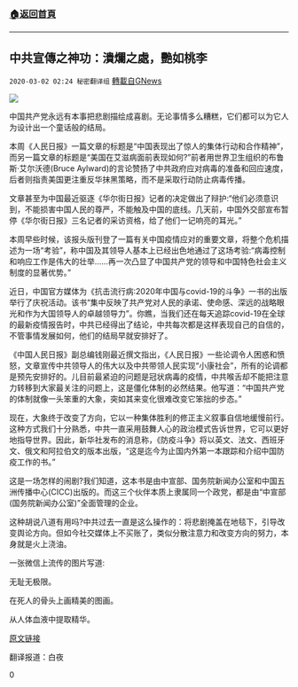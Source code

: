 ###  [:house:返回首頁](https://github.com/ourhimalayas/txt)
---

## 中共宣傳之神功：潰爛之處，艷如桃李
`2020-03-02 02:24 秘密翻译组` [轉載自GNews](https://gnews.org/zh-hant/129490/)

![](https://s3-ap-northeast-1.amazonaws.com/news.guo.offload.media/wp-content/uploads/2020/03/02022211/1.png)


中国共产党永远有本事把悲剧描绘成喜剧。无论事情多么糟糕，它们都可以为它人为设计出一个童话般的结局。




本周《人民日报》一篇文章的标题是“中国表现出了惊人的集体行动和合作精神”，而另一篇文章的标题是“美国在艾滋病面前表现如何?”前者用世界卫生组织的布鲁斯·艾尔沃德(Bruce Aylward)的言论赞扬了中共政府应对病毒的准备和回应速度，后者则指责美国更注重反华抹黑策略，而不是采取行动防止病毒传播。




文章甚至为中国最近驱逐《华尔街日报》记者的决定做出了辩护:“他们必须意识到，不能损害中国人民的尊严，不能触及中国的底线。几天前，中国外交部宣布暂停《华尔街日报》三名记者的采访资格，给了他们一记响亮的耳光。”




本周早些时候，该报头版刊登了一篇有关中国疫情应对的重要文章，将整个危机描述为一场“考验”，称中国及其领导人基本上已经出色地通过了这场考验:“病毒控制和响应工作是伟大的壮举……再一次凸显了中国共产党的领导和中国特色社会主义制度的显著优势。”




近日，中国官方媒体为《抗击流行病:2020年中国与covid-19的斗争》一书的出版举行了庆祝活动。该书“集中反映了共产党对人民的承诺、使命感、深远的战略眼光和作为大国领导人的卓越领导力”。你瞧，当我们还在每天追踪covid-19在全球的最新疫情报告时，中共已经得出了结论，中共每次都是这样表现自己的自信的，不管事情发展如何，他们的结局早就安排好了。




《中国人民日报》副总编钱刚最近撰文指出，《人民日报》一些论调令人困惑和愤怒，文章宣传中共领导人的伟大以及中共带领人民实现“小康社会”，所有的论调都是预先安排好的。儿目前最紧迫的问题是冠状病毒的疫情，中共喉舌却不能把注意力转移到大家最关注的问题上，这是僵化体制的必然结果。他写道：“中国共产党的体制就像一头笨重的大象，突如其来变化很难改变它笨拙的步态。”




现在，大象终于改变了方向，它以一种集体胜利的修正主义叙事自信地缓慢前行。这种方式我们十分熟悉，中共一直采用鼓舞人心的政治模式告诉世界，它可以更好地指导世界。因此，新华社发布的消息称，《防疫斗争》将以英文、法文、西班牙文、俄文和阿拉伯文的版本出版，“这是迄今为止国内外第一本跟踪和介绍中国防疫工作的书。”




这是一场怎样的闹剧?我们知道，这本书是由中宣部、国务院新闻办公室和中国五洲传播中心(CICC)出版的。而这三个伙伴本质上隶属同一个政党，都是由“中宣部(国务院新闻办公室)”全面管理的企业。




这种胡说八道有用吗?中共过去一直是这么操作的：将悲剧掩盖在地毯下，引导改变舆论方向。但如今社交媒体上不买账了，类似分散注意力和改变方向的努力，本身就是火上浇油。




一张微信上流传的图片写道:




无耻无极限。




在死人的骨头上画精美的图画。




从人体血液中提取精华。




[原文链接](https://www.hongkongfp.com/2020/03/01/fairy-tale-ending-chinas-battle-epidemic-transforms-political-slogans/)




翻译报道：白夜


0

